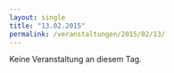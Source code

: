```yaml
---
layout: single
title: "13.02.2015"
permalink: /veranstaltungen/2015/02/13/
---
```


Keine Veranstaltung an diesem Tag.
